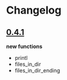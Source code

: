 # Changelog

## [0.4.1](https://github.com/f17mkx/superpip/releases/tag/0.4.1)
**new functions**
- printl
- files_in_dir
- files_in_dir_ending
